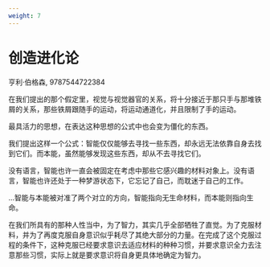 ```yaml
---
weight: 7
---
```

# 创造进化论

亨利·伯格森, 9787544722384

在我们提出的那个假定里，视觉与视觉器官的关系，将十分接近于那只手与那堆铁屑的关系，那些铁屑跟随手的运动，将运动通道化，并且限制了手的运动。

最具活力的思想，在表达这种思想的公式中也会变为僵化的东西。

我们提出这样一个公式：智能仅仅能够去寻找一些东西，却永远无法依靠自身去找到它们。而本能，虽然能够发现这些东西，却从不去寻找它们。

没有语言，智能也许一直会被固定在考虑中那些它感兴趣的材料对象上。没有语言，智能也许还处于一种梦游状态下，它忘记了自己，而耽迷于自己的工作。

…智能与本能被对准了两个对立的方向，智能指向无生命材料，而本能则指向生命。

在我们所具有的那种人性当中，为了智力，其实几乎全部牺牲了直觉。为了克服材料，并为了再度克服自身意识似乎耗尽了其绝大部分的力量。在完成了这个克服过程的条件下，这种克服已经要求意识去适应材料的种种习惯，并要求意识全力去注意那些习惯，实际上就是要求意识将自身更具体地确定为智力。